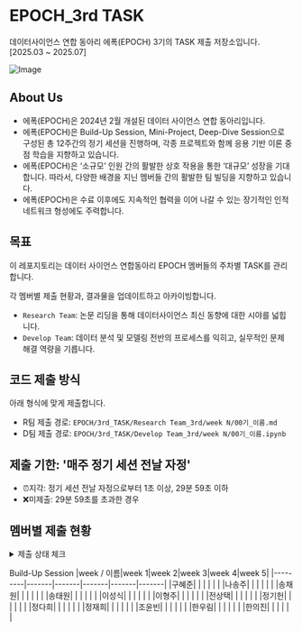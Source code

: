 # EPOCH_3rd TASK
데이터사이언스 연합 동아리 에폭(EPOCH) 3기의 TASK 제출 저장소입니다. [2025.03 ~ 2025.07]

![Image](https://github.com/user-attachments/assets/2faef4a8-5064-45c6-9b6b-05bfb8fc4dd7)

## About Us
- 에폭(EPOCH)은 2024년 2월 개설된 데이터 사이언스 연합 동아리입니다.
- 에폭(EPOCH)은 Build-Up Session, Mini-Project, Deep-Dive Session으로 구성된 총 12주간의 정기 세션을 진행하며, 각종 프로젝트와 함께 응용 기반 이론 중점 학습을 지향하고 있습니다.
- 에폭(EPOCH)은 ‘소규모’ 인원 간의 활발한 상호 작용을 통한 ‘대규모’ 성장을 기대합니다. 따라서, 다양한 배경을 지닌 멤버들 간의 활발한 팀 빌딩을 지향하고 있습니다.
- 에폭(EPOCH)은 수료 이후에도 지속적인 협력을 이어 나갈 수 있는 장기적인 인적 네트워크 형성에도 주력합니다.


## 목표
이 레포지토리는 데이터 사이언스 연합동아리 EPOCH 멤버들의 주차별 TASK를 관리합니다.

각 멤버별 제출 현황과, 결과물을 업데이트하고 아카이빙합니다.

- `Research Team`: 논문 리딩을 통해 데이터사이언스 최신 동향에 대한 시야를 넓힙니다.
- `Develop Team`: 데이터 분석 및 모델링 전반의 프로세스를 익히고, 실무적인 문제 해결 역량을 기릅니다.

## 코드 제출 방식
아래 형식에 맞게 제출합니다.

- R팀 제출 경로: `EPOCH/3rd_TASK/Research Team_3rd/week N/00기_이름.md`
- D팀 제출 경로: `EPOCH/3rd_TASK/Develop Team_3rd/week N/00기_이름.ipynb`

## 제출 기한: '매주 정기 세션 전날 자정'
- ⏰지각: 정기 세션 전날 자정으로부터 1초 이상, 29분 59초 이하
- ❌미제출: 29분 59초를 초과한 경우

## 멤버별 제출 현황
<details>
<summary>제출 상태 체크</summary>
<div markdown="1">

- 제출 완료: ✅

- 지각 제출: ⏰

- 미제출: ❌

</div>
</details>

Build-Up Session
|week / 이름|week 1|week 2|week 3|week 4|week 5|
|---------|-------|-------|-------|-------|-------|
|구혜준| | | | | |
|나송주| | | | | |
|송채원| | | | | |
|송태원| | | | | |
|이성식| | | | | |
|이형주| | | | | |
|전상택| | | | | |
|정기헌| | | | | |
|정다희| | | | | |
|정재희| | | | | |
|조윤빈| | | | | |
|한우림| | | | | |
|한의진| | | | | |
